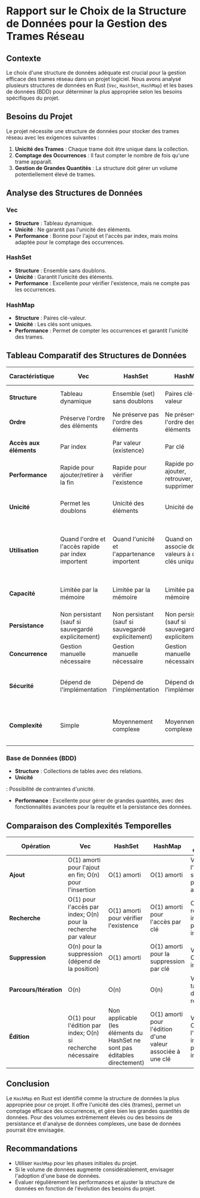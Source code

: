 # Rapport sur le Choix de la Structure de Données pour la Gestion des Trames Réseau

## Contexte

Le choix d'une structure de données adéquate est crucial pour la gestion efficace des trames réseau dans un projet logiciel. Nous avons analysé plusieurs structures de données en Rust (`Vec`, `HashSet`, `HashMap`) et les bases de données (BDD) pour déterminer la plus appropriée selon les besoins spécifiques du projet.

## Besoins du Projet

Le projet nécessite une structure de données pour stocker des trames réseau avec les exigences suivantes :
1. **Unicité des Trames** : Chaque trame doit être unique dans la collection.
2. **Comptage des Occurrences** : Il faut compter le nombre de fois qu'une trame apparaît.
3. **Gestion de Grandes Quantités** : La structure doit gérer un volume potentiellement élevé de trames.

## Analyse des Structures de Données

### Vec

- **Structure** : Tableau dynamique.
- **Unicité** : Ne garantit pas l'unicité des éléments.
- **Performance** : Bonne pour l'ajout et l'accès par index, mais moins adaptée pour le comptage des occurrences.

### HashSet

- **Structure** : Ensemble sans doublons.
- **Unicité** : Garantit l'unicité des éléments.
- **Performance** : Excellente pour vérifier l'existence, mais ne compte pas les occurrences.

### HashMap

- **Structure** : Paires clé-valeur.
- **Unicité** : Les clés sont uniques.
- **Performance** : Permet de compter les occurrences et garantit l'unicité des trames.

## Tableau Comparatif des Structures de Données

| Caractéristique      | Vec                                               | HashSet                                      | HashMap                                      | Base de données (BDD)                                       |
|----------------------|---------------------------------------------------|----------------------------------------------|----------------------------------------------|--------------------------------------------------------------|
| **Structure**        | Tableau dynamique                                 | Ensemble (set) sans doublons                 | Paires clé-valeur                            | Collections de tables avec des relations                    |
| **Ordre**            | Préserve l'ordre des éléments                     | Ne préserve pas l'ordre des éléments         | Ne préserve pas l'ordre des éléments         | Dépend de la conception et des requêtes                     |
| **Accès aux éléments**| Par index                                         | Par valeur (existence)                       | Par clé                                      | Par requêtes SQL ou équivalent                              |
| **Performance**      | Rapide pour ajouter/retirer à la fin              | Rapide pour vérifier l'existence             | Rapide pour ajouter, retrouver, supprimer    | Varie selon la conception, les index, et la charge          |
| **Unicité**          | Permet les doublons                               | Unicité des éléments                         | Unicité des clés                             | Contraintes d'unicité selon la conception de la table       |
| **Utilisation**      | Quand l'ordre et l'accès rapide par index importent| Quand l'unicité et l'appartenance importent  | Quand on associe des valeurs à des clés uniques | Quand la persistance, l'analyse de données, et les requêtes complexes sont nécessaires |
| **Capacité**         | Limitée par la mémoire                            | Limitée par la mémoire                       | Limitée par la mémoire                       | Peut gérer de grandes quantités de données                  |
| **Persistance**      | Non persistant (sauf si sauvegardé explicitement) | Non persistant (sauf si sauvegardé explicitement) | Non persistant (sauf si sauvegardé explicitement) | Persistant (sauvegarde automatique)                        |
| **Concurrence**      | Gestion manuelle nécessaire                       | Gestion manuelle nécessaire                  | Gestion manuelle nécessaire                  | Support intégré dans la plupart des systèmes                |
| **Sécurité**         | Dépend de l'implémentation                        | Dépend de l'implémentation                   | Dépend de l'implémentation                   | Fonctionnalités avancées (authentification, chiffrement, etc.) |
| **Complexité**       | Simple                                            | Moyennement complexe                         | Moyennement complexe                         | Complexe (nécessite des connaissances en bases de données)  |

### Base de Données (BDD)

- **Structure** : Collections de tables avec des relations.
- **Unicité**

 : Possibilité de contraintes d'unicité.
- **Performance** : Excellente pour gérer de grandes quantités, avec des fonctionnalités avancées pour la requête et la persistance des données.

## Comparaison des Complexités Temporelles

| Opération             | Vec                         | HashSet                  | HashMap                  | Base de données (BDD)                 |
|-----------------------|-----------------------------|--------------------------|--------------------------|---------------------------------------|
| **Ajout**             | O(1) amorti pour l'ajout en fin; O(n) pour l'insertion | O(1) amorti              | O(1) amorti                           | Varie selon l'implémentation, souvent O(log n) pour l'insertion avec index |
| **Recherche**         | O(1) pour l'accès par index; O(n) pour la recherche par valeur | O(1) amorti pour vérifier l'existence | O(1) amorti pour l'accès par clé      | O(log n) pour les requêtes avec index; peut être plus lent sans index |
| **Suppression**       | O(n) pour la suppression (dépend de la position) | O(1) amorti              | O(1) amorti pour la suppression par clé | Varie, souvent O(log n) avec index |
| **Parcours/Itération**| O(n)                        | O(n)                     | O(n)                     | Varie selon la taille de la donnée retournée |
| **Édition**           | O(1) pour l'édition par index; O(n) si recherche nécessaire | Non applicable (les éléments du HashSet ne sont pas éditables directement) | O(1) amorti pour l'édition d'une valeur associée à une clé | Varie, souvent O(log n) pour l'édition avec index; peut être plus lent sans index |

## Conclusion

Le `HashMap` en Rust est identifié comme la structure de données la plus appropriée pour ce projet. Il offre l'unicité des clés (trames), permet un comptage efficace des occurrences, et gère bien les grandes quantités de données. Pour des volumes extrêmement élevés ou des besoins de persistance et d'analyse de données complexes, une base de données pourrait être envisagée.

## Recommandations

- Utiliser `HashMap` pour les phases initiales du projet.
- Si le volume de données augmente considérablement, envisager l'adoption d'une base de données.
- Évaluer régulièrement les performances et ajuster la structure de données en fonction de l'évolution des besoins du projet.